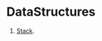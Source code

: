 # DataStructures
1. [Stack](https://github.com/xahinds2/DataStructures/blob/main/01%20_%20stack.md).
